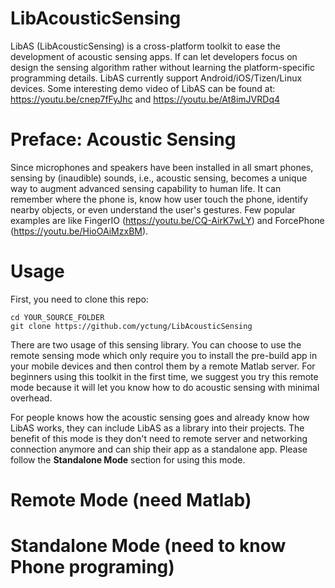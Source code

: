 # LibAcousticSensing
LibAS (LibAcousticSensing) is a cross-platform toolkit to ease the development of acoustic sensing apps. 
If can let developers focus on design the sensing algorithm rather without learning the platform-specific programming details.
LibAS currently support Android/iOS/Tizen/Linux devices.
Some interesting demo video of LibAS can be found at: https://youtu.be/cnep7fFyJhc and https://youtu.be/At8imJVRDq4

# Preface: Acoustic Sensing
Since microphones and speakers have been installed in all smart phones, 
sensing by (inaudible) sounds, i.e., acoustic sensing, becomes a unique way to augment advanced sensing capability to human life.
It can remember where the phone is, know how user touch the phone, identify nearby objects, or even understand the user's gestures.
Few popular examples are like FingerIO (https://youtu.be/CQ-AirK7wLY) and ForcePhone (https://youtu.be/HioOAiMzxBM). 

# Usage
First, you need to clone this repo:
```
cd YOUR_SOURCE_FOLDER
git clone https://github.com/yctung/LibAcousticSensing
```
There are two usage of this sensing library. 
You can choose to use the remote sensing mode which only require you to install the pre-build app in your mobile devices and then control them by a remote Matlab server. 
For beginners using this toolkit in the first time, we suggest you try this remote mode because it will let you know how to do acoustic sensing with minimal overhead.

For people knows how the acoustic sensing goes and already know how LibAS works, they can include LibAS as a library into their projects. 
The benefit of this mode is they don't need to remote server and networking connection anymore and can ship their app as a standalone app. Please follow the **Standalone Mode** section for using this mode.

# Remote Mode (need Matlab)


# Standalone Mode (need to know Phone programing)

